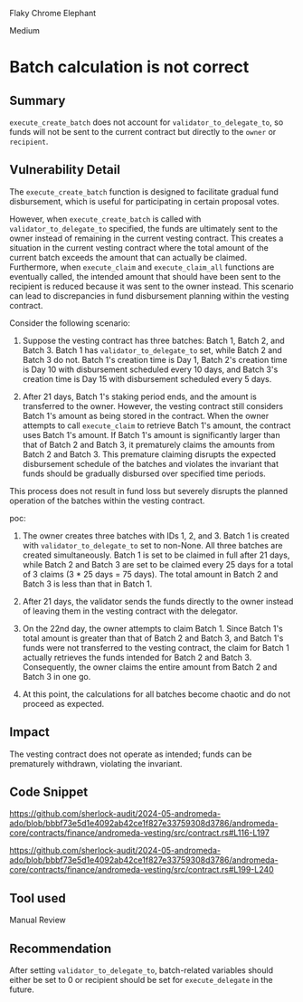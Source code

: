 Flaky Chrome Elephant

Medium

# Batch calculation is not correct

## Summary

`execute_create_batch` does not account for `validator_to_delegate_to`, so funds will not be sent to the current contract but directly to the `owner` or `recipient`.

## Vulnerability Detail

The `execute_create_batch` function is designed to facilitate gradual fund disbursement, which is useful for participating in certain proposal votes.

However, when `execute_create_batch` is called with `validator_to_delegate_to` specified, the funds are ultimately sent to the owner instead of remaining in the current vesting contract. This creates a situation in the current vesting contract where the total amount of the current batch exceeds the amount that can actually be claimed. Furthermore, when `execute_claim` and `execute_claim_all` functions are eventually called, the intended amount that should have been sent to the recipient is reduced because it was sent to the owner instead. This scenario can lead to discrepancies in fund disbursement planning within the vesting contract.

Consider the following scenario:

1. Suppose the vesting contract has three batches: Batch 1, Batch 2, and Batch 3. Batch 1 has `validator_to_delegate_to` set, while Batch 2 and Batch 3 do not. Batch 1's creation time is Day 1, Batch 2's creation time is Day 10 with disbursement scheduled every 10 days, and Batch 3's creation time is Day 15 with disbursement scheduled every 5 days.

2. After 21 days, Batch 1's staking period ends, and the amount is transferred to the owner. However, the vesting contract still considers Batch 1's amount as being stored in the contract. When the owner attempts to call `execute_claim` to retrieve Batch 1's amount, the contract uses Batch 1's amount. If Batch 1's amount is significantly larger than that of Batch 2 and Batch 3, it prematurely claims the amounts from Batch 2 and Batch 3. This premature claiming disrupts the expected disbursement schedule of the batches and violates the invariant that funds should be gradually disbursed over specified time periods.

This process does not result in fund loss but severely disrupts the planned operation of the batches within the vesting contract.

poc:

1. The owner creates three batches with IDs 1, 2, and 3. Batch 1 is created with `validator_to_delegate_to` set to non-None. All three batches are created simultaneously. Batch 1 is set to be claimed in full after 21 days, while Batch 2 and Batch 3 are set to be claimed every 25 days for a total of 3 claims (3 * 25 days = 75 days). The total amount in Batch 2 and Batch 3 is less than that in Batch 1.

2. After 21 days, the validator sends the funds directly to the owner instead of leaving them in the vesting contract with the delegator.

3. On the 22nd day, the owner attempts to claim Batch 1. Since Batch 1's total amount is greater than that of Batch 2 and Batch 3, and Batch 1's funds were not transferred to the vesting contract, the claim for Batch 1 actually retrieves the funds intended for Batch 2 and Batch 3. Consequently, the owner claims the entire amount from Batch 2 and Batch 3 in one go.

4. At this point, the calculations for all batches become chaotic and do not proceed as expected.



## Impact

The vesting contract does not operate as intended; funds can be prematurely withdrawn, violating the invariant.

## Code Snippet

https://github.com/sherlock-audit/2024-05-andromeda-ado/blob/bbbf73e5d1e4092ab42ce1f827e33759308d3786/andromeda-core/contracts/finance/andromeda-vesting/src/contract.rs#L116-L197

https://github.com/sherlock-audit/2024-05-andromeda-ado/blob/bbbf73e5d1e4092ab42ce1f827e33759308d3786/andromeda-core/contracts/finance/andromeda-vesting/src/contract.rs#L199-L240

## Tool used

Manual Review

## Recommendation

After setting `validator_to_delegate_to`, batch-related variables should either be set to 0 or recipient should be set for `execute_delegate` in the future.